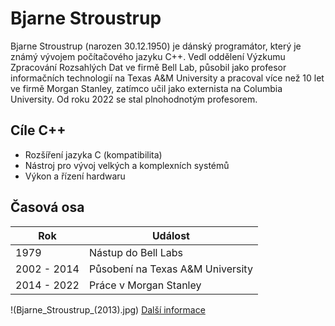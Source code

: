 # Bjarne Stroustrup
Bjarne Stroustrup (narozen 30.12.1950) je dánský programátor, který je známý vývojem počítačového jazyku C++. Vedl oddělení 
Výzkumu Zpracování Rozsahlých Dat ve firmě Bell Lab, působil jako profesor informačních technologií na Texas A&M University a 
pracoval více než 10 let ve firmě Morgan Stanley, zatímco učil jako externista na Columbia University. Od roku 2022 se stal 
plnohodnotým profesorem. 
## Cíle C++
- Rozšíření jazyka C (kompatibilita)
- Nástroj pro vývoj velkých a komplexních systémů
- Výkon a řízení hardwaru
## Časová osa
| Rok | Událost |
| ---------- | ----------| 
| 1979 | Nástup do Bell Labs |
| 2002 - 2014 | Působení na Texas A&M University |
| 2014 - 2022 | Práce v Morgan Stanley |

!(Bjarne_Stroustrup_(2013).jpg)
[Další informace](https://en.wikipedia.org/wiki/Bjarne_Stroustrup)